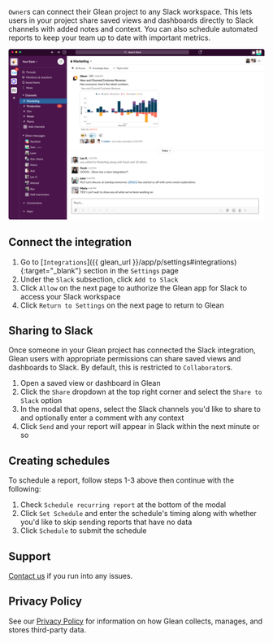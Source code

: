 `Owner`s can connect their Glean project to any Slack workspace. This lets users in your project
share saved views and dashboards directly to Slack channels with added notes and context. You can also schedule
automated reports to keep your team up to date with important metrics.

![slack integration](../../assets/slack-integration.png)

## Connect the integration

1. Go to [`Integrations`]({{ glean_url }}/app/p/settings#integrations){:target="\_blank"} section in the `Settings` page
2. Under the `Slack` subsection, click `Add to Slack`
3. Click `Allow` on the next page to authorize the Glean app for Slack to access your Slack workspace
4. Click `Return to Settings` on the next page to return to Glean

## Sharing to Slack

Once someone in your Glean project has connected the Slack integration, Glean users with appropriate permissions
can share saved views and dashboards to Slack. By default, this is restricted to `Collaborator`s.

1. Open a saved view or dashboard in Glean
2. Click the `Share` dropdown at the top right corner and select the `Share to Slack` option
3. In the modal that opens, select the Slack channels you'd like to share to and optionally enter a comment with any context
4. Click `Send` and your report will appear in Slack within the next minute or so

## Creating schedules

To schedule a report, follow steps 1-3 above then continue with the following:

1. Check `Schedule recurring report` at the bottom of the modal
2. Click `Set Schedule` and enter the schedule's timing along with whether you'd like to skip sending reports that have no data
3. Click `Schedule` to submit the schedule

## Support

[Contact us](https://docs.glean.io/contact-us/) if you run into any issues.

## Privacy Policy

See our [Privacy Policy](https://glean.io/terms) for information on how Glean collects, manages, and stores third-party data.
